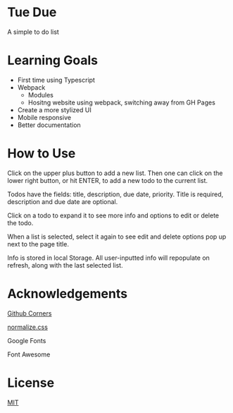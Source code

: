 # Tue Due

A simple to do list

# Learning Goals

* First time using Typescript
* Webpack
  * Modules
  * Hositng website using webpack, switching away from GH Pages
* Create a more stylized UI
* Mobile responsive
* Better documentation

# How to Use
Click on the upper plus button to add a new list. Then one can click on the lower right button, or hit ENTER, to add a new todo to the current list.

Todos have the fields: title, description, due date, priority. Title is required, description and due date are optional.

Click on a todo to expand it to see more info and options to edit or delete the todo.

When a list is selected, select it again to see edit and delete options pop up next to the page title.

Info is stored in local Storage. All user-inputted info will repopulate on refresh, along with the last selected list. 

# Acknowledgements

[Github Corners](https://github.com/tholman/github-corners)

[normalize.css](https://github.com/necolas/normalize.css/)

Google Fonts

Font Awesome

# License
[MIT](https://choosealicense.com/licenses/mit/)
